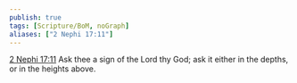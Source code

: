 ```yaml
---
publish: true
tags: [Scripture/BoM, noGraph]
aliases: ["2 Nephi 17:11"]
---
```

[2 Nephi 17:11](https://churchofjesuschrist.org/study/scriptures/bofm/2-ne/17?lang=eng&id=p11#p11) Ask thee a sign of the Lord thy God; ask it either in the depths, or in the heights above.
